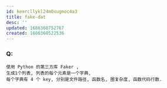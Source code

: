 ```yaml
---
id: kemrcllykl24m0xugmoc4a3
title: fake-dat
desc: ''
updated: 1686360752767
created: 1686360522536
---
```


### Q: 

```
使用 Python 的第三方库 Faker ,
生成1个列表, 列表的每个元素是一个字典,
每个字典有 4 个 key, 分别是文件路径, 函数名, 圈复杂度, 函数代码行数.
```
